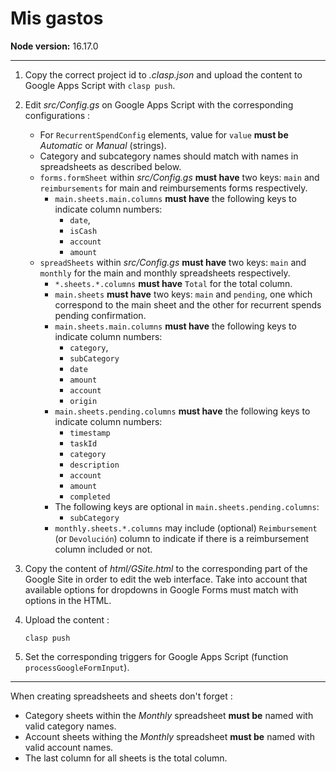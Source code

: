 # Mis gastos

**Node version:** 16.17.0

---

1. Copy the correct project id to *.clasp.json* and upload the content to Google Apps Script with `clasp push`.
2. Edit *src/Config.gs* on Google Apps Script with the corresponding configurations :
  
   - For `RecurrentSpendConfig` elements, value for `value` **must be** *Automatic* or *Manual* (strings).
   - Category and subcategory names should match with names in spreadsheets as described below.
   - `forms.formSheet` within *src/Config.gs* **must have** two keys: `main` and `reimbursements` for main and reimbursements forms respectively.
     - `main.sheets.main.columns` **must have** the following keys to indicate column numbers:
       - `date`,
       - `isCash`
       - `account`
       - `amount`
   - `spreadSheets` within *src/Config.gs* **must have** two keys: `main` and `monthly` for the main and monthly spreadsheets respectively.
     - `*.sheets.*.columns` **must have** `Total` for the total column.
     - `main.sheets` **must have** two keys: `main` and `pending`, one which correspond to the main sheet and the other for recurrent spends pending confirmation.
     - `main.sheets.main.columns` **must have** the following keys to indicate column numbers:
       - `category`,
       - `subCategory`
       - `date`
       - `amount`
       - `account`
       - `origin`
     - `main.sheets.pending.columns` **must have** the following keys to indicate column numbers:
       - `timestamp`
       - `taskId`
       - `category`
       - `description`
       - `account`
       - `amount`
       - `completed`
     - The following keys are optional in `main.sheets.pending.columns`:
       - `subCategory`
     - `monthly.sheets.*.columns` may include (optional) `Reimbursement` (or `Devolución`) column to indicate if there is a reimbursement column included or not.
3. Copy the content of *html/GSite.html* to the corresponding part of the Google Site in order to edit the web interface. Take into account that available options for dropdowns in Google Forms must match with options in the HTML.
4. Upload the content :

   ```shell
   clasp push
   ```

4. Set the corresponding triggers for Google Apps Script (function `processGoogleFormInput`).

---

When creating spreadsheets and sheets don't forget :

- Category sheets within the *Monthly* spreadsheet **must be** named with valid category names.
- Account sheets withing the *Monthly* spreadsheet **must be** named with valid account names.
- The last column for all sheets is the total column.
